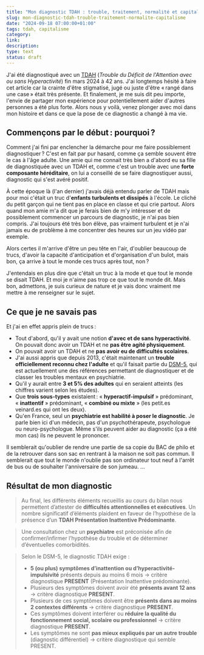 ```yaml
---
title: "Mon diagnostic TDAH : trouble, traitement, normalité et capitalisme"
slug: mon-diagnostic-tdah-trouble-traitement-normalite-capitalisme
date: "2024-09-18 07:00:00+01:00"
tags: tdah, capitalisme
category:
link:
description:
type: text
status: draft
---
```


J'ai été diagnostiqué avec un [TDAH](https://fr.wikipedia.org/wiki/Trouble_d%C3%A9ficit_de_l%27attention_avec_ou_sans_hyperactivit%C3%A9) (_Trouble du Déficit de l'Attention avec ou sans Hyperactivité_) fin mars 2024 à 42 ans. J'ai longtemps hésité à faire cet article car la crainte d'être stigmatisé, jugé ou juste d'être « rangé dans une case » était très présente. Et finalement, je me suis dit peu importe, l'envie de partager mon expérience pour potentiellement aider d'autres personnes a été plus forte. Alors nous y voilà, venez plonger avec moi dans mon histoire et dans ce que la pose de ce diagnostic a changé à ma vie.

<!-- TEASER_END -->

## Commençons par le début : pourquoi ?

Comment j'ai fini par enclencher la démarche pour me faire possiblement diagnostiquer ? C'est en fait par pur hasard, comme ça semble souvent être le cas à l'âge adulte. Une amie qui me connait très bien a d'abord eu sa fille de diagnostiquée avec un TDAH et, comme c'est un trouble avec une **forte composante héréditaire**, on lui a conseillé de se faire diagnostiquer aussi, diagnostic qui s'est avéré positif.

À cette époque là (l'an dernier) j'avais déjà entendu parler de TDAH mais pour moi c'était un truc d'**enfants turbulents et dissipés** à l'école. Le cliché du petit garçon qui ne tient pas en place en classe et qui crie partout. Alors quand mon amie m'a dit que je ferais bien de m'y intéresser et de possiblement commencer un parcours de diagnostic, je n'ai pas bien compris. J'ai toujours été très bon élève, pas vraiment turbulent et je n'ai jamais eu de problème à me concentrer des heures sur un jeu vidéo par exemple.

Alors certes il m'arrive d'être un peu tête en l'air, d'oublier beaucoup de trucs, d'avoir la capacité d'anticipation et d'organisation d'un bulot, mais bon, ça arrive à tout le monde ces trucs après tout, non ?

J'entendais en plus dire que c'était un truc à la mode et que tout le monde se disait TDAH. Et moi je n'aime pas trop ce que tout le monde dit. Mais bon, admettons, je suis curieux de nature et je vais donc vraiment me mettre à me renseigner sur le sujet.

## Ce que je ne savais pas

Et j'ai en effet appris plein de trucs :

- Tout d'abord, qu'il y avait une notion **d'avec et de sans hyperactivité**. On pouvait donc avoir un TDAH et ne **pas être agité physiquement**.
- On pouvait avoir un TDAH et ne **pas avoir eu de difficultés scolaires**.
- J'ai aussi appris que depuis 2013, c'était maintenant un **trouble officiellement reconnu chez l'adulte** et qu'il faisait partie du [DSM-5](https://fr.wikipedia.org/wiki/Manuel_diagnostique_et_statistique_des_troubles_mentaux), qui est actuellement une des références permettant de diagnostiquer et de classer les troubles mentaux en psychiatrie.
- Qu'il y aurait entre **3 et 5% des adultes** qui en seraient atteints (les chiffres varient selon les études).
- Que **trois sous-types** existaient : « **hyperactif-impulsif** » prédominant, « **inattentif** » prédominant, « **combiné ou mixte** » (les petit.es veinard.es qui ont les deux).
- Qu'en France, seul un **psychiatrie est habilité à poser le diagnostic**. Je parle bien ici d'un médecin, pas d'un psychothérapeute, psychologue ou neuro-psychologue. Même s'ils peuvent aider au diagnostic (ça a été mon cas) ils ne peuvent le prononcer.

Il semblerait qu'oublier de rendre une partie de sa copie du BAC de philo et de la retrouver dans son sac en rentrant à la maison ne soit pas commun.
Il semblerait que tout le monde n'oublie pas son ordinateur tout neuf à l'arrêt de bus ou de souhaiter l'anniversaire de son jumeau.
…

## Résultat de mon diagnostic

> Au final, les différents éléments recueillis au cours du bilan nous permettent d’attester de **difficultés attentionnelles et exécutives**. Un nombre significatif d’éléments plaident en faveur de l’hypothèse de la présence d’un **TDAH Présentation Inattentive Prédominante**.

> Une consultation chez un **psychiatre** est préconisée afin de confirmer/infirmer l’hypothèse du trouble et de déterminer d’éventuelles comorbidités.

> Selon le DSM-5, le diagnostic TDAH exige :
>
> - **5 (ou plus) symptômes d’inattention ou d’hyperactivité-impulsivité** présents depuis au moins 6 mois -> critère diagnostique **PRESENT** (Présentation Inattentive prédominante).
> - Plusieurs des symptômes doivent avoir été **présents avant 12 ans** -> critère diagnostique **PRESENT**.
> - Plusieurs de ces symptômes doivent être **présents dans au moins 2 contextes différents** -> critère diagnostique **PRESENT**.
> - Ces symptômes doivent interférer ou **réduire la qualité du fonctionnement social, scolaire ou professionnel** -> critère diagnostique **PRESENT**.
> - Les symptômes ne sont **pas mieux expliqués par un autre trouble** (diagnostic différentiel) -> critère diagnostique qui semble PRESENT.

